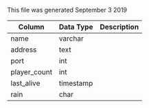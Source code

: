 This file was generated September 3 2019

| Column       | Data Type | Description |
| ------------ | --------- | ----------- |
| name         | varchar   |             |
| address      | text      |             |
| port         | int       |             |
| player_count | int       |             |
| last_alive   | timestamp |             |
| rain         | char      |             |